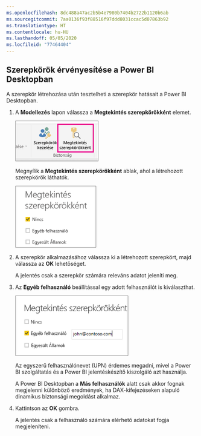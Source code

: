 ```yaml
---
ms.openlocfilehash: 8dc488a47ac2b5b4e7980b7404b2722b1120b6ab
ms.sourcegitcommit: 7aa0136f93f88516f97ddd8031ccac5d07863b92
ms.translationtype: HT
ms.contentlocale: hu-HU
ms.lasthandoff: 05/05/2020
ms.locfileid: "77464404"
---
```

## <a name="validate-the-roles-within-power-bi-desktop"></a>Szerepkörök érvényesítése a Power BI Desktopban
A szerepkör létrehozása után tesztelheti a szerepkör hatásait a Power BI Desktopban.

1. A **Modellezés** lapon válassza a **Megtekintés szerepkörökként** elemet. 

    ![A Megtekintés szerepkörökként lehetőség kiválasztása](./media/rls-desktop-view-as-roles/powerbi-desktop-rls-view-as-roles.png)

    Megnyílik a **Megtekintés szerepkörökként** ablak, ahol a létrehozott szerepkörök láthatók.

    ![A Megtekintés szerepkörökként ablak](./media/rls-desktop-view-as-roles/powerbi-desktop-rls-view-as-roles-dialog.png)

3. A szerepkör alkalmazásához válassza ki a létrehozott szerepkört, majd válassza az **OK** lehetőséget. 

   A jelentés csak a szerepkör számára releváns adatot jeleníti meg.

4. Az **Egyéb felhasználó** beállítással egy adott felhasználót is kiválaszthat. 

    ![Az Egyéb felhasználó lehetőség kiválasztása](./media/rls-desktop-view-as-roles/powerbi-desktop-rls-other-user.png)

   Az egyszerű felhasználónevet (UPN) érdemes megadni, mivel a Power BI szolgáltatás és a Power BI jelentéskészítő kiszolgáló azt használja.

   A Power BI Desktopban a **Más felhasználók** alatt csak akkor fognak megjelenni különböző eredmények, ha DAX-kifejezéseken alapuló dinamikus biztonsági megoldást alkalmaz. 

5. Kattintson az **OK** gombra. 

   A jelentés csak a felhasználó számára elérhető adatokat fogja megjeleníteni.



